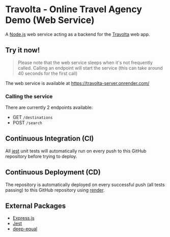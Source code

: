 # Travolta - Online Travel Agency Demo (Web Service)
A [Node.js](https://nodejs.org/) web service acting as a backend for the [Travolta](https://github.com/giladpomer/travolta-client) web app.

## Try it now!
> Please note that the web service sleeps when it's not frequently called. Calling an endpoint will start the service (this can take around 40 seconds for the first call)

The web service is available at https://travolta-server.onrender.com/

### Calling the service
There are currently 2 endpoints available:
+ GET `/destinations`
+ POST `/search`

## Continuous Integration (CI)
All [jest](https://jestjs.io/) unit tests will automatically run on every push to this GitHub repository before trying to deploy.

## Continuous Deployment (CD)
The repository is automatically deployed on every successful push (all tests passing) to this GitHub repository using [render](https://render.com/).

## External Packages
+ [Express.js](https://expressjs.com/)
+ [Jest](https://jestjs.io/)
+ [deep-equal](https://www.npmjs.com/package/deep-equal)
